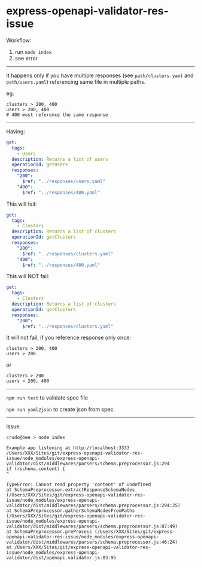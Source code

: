 # express-openapi-validator-res-issue

Workflow:

1. run `node index`
2. see error

---

It happens only if you have multiple responses (see `path/clusters.yaml` and `path/users.yaml`) referencing same file in multiple paths.

eg.

```
clusters > 200, 400
users > 200, 400
# 400 must reference the same response
```

---

Having:

```yaml
get:
  tags:
    - Users
  description: Returns a list of users
  operationId: getUsers
  responses:
    "200":
      $ref: "../responses/users.yaml"
    "400":
      $ref: "../responses/400.yaml"
```

This will fail:

```yaml
get:
  tags:
    - Clusters
  description: Returns a list of clusters
  operationId: getClusters
  responses:
    "200":
      $ref: "../responses/clusters.yaml"
    "400":
      $ref: "../responses/400.yaml"
```

This will NOT fail:

```yaml
get:
  tags:
    - Clusters
  description: Returns a list of clusters
  operationId: getClusters
  responses:
    "200":
      $ref: "../responses/clusters.yaml"
```

It will not fail, if you reference response only once:

```
clusters > 200, 400
users > 200
```

or

```
clusters > 200
users > 200, 400
```

---

`npm run test` to validate spec file

`npm run yaml2json` to create json from spec

---

Issue:

```
crudo@bee > node index

Example app listening at http://localhost:3333
/Users/XXX/Sites/git/express-openapi-validator-res-issue/node_modules/express-openapi-validator/dist/middlewares/parsers/schema.preprocessor.js:294
if (rschema.content) {
^

TypeError: Cannot read property 'content' of undefined
at SchemaPreprocessor.extractResponseSchemaNodes (/Users/XXX/Sites/git/express-openapi-validator-res-issue/node_modules/express-openapi-validator/dist/middlewares/parsers/schema.preprocessor.js:294:25)
at SchemaPreprocessor.gatherSchemaNodesFromPaths (/Users/XXX/Sites/git/express-openapi-validator-res-issue/node_modules/express-openapi-validator/dist/middlewares/parsers/schema.preprocessor.js:87:49)
at SchemaPreprocessor.preProcess (/Users/XXX/Sites/git/express-openapi-validator-res-issue/node_modules/express-openapi-validator/dist/middlewares/parsers/schema.preprocessor.js:46:24)
at /Users/XXX/Sites/git/express-openapi-validator-res-issue/node_modules/express-openapi-validator/dist/openapi.validator.js:83:95
```
